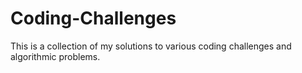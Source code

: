 # Coding-Challenges
This is a collection of my solutions to various coding challenges and algorithmic problems.
